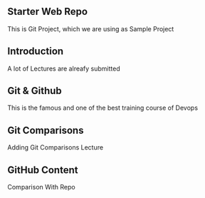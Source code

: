## Starter Web Repo

This is Git Project, which we are using as Sample Project

## Introduction

A lot of Lectures are alreafy submitted


## Git & Github

This is the famous and one of the best training course of Devops

## Git Comparisons
Adding Git Comparisons Lecture

## GitHub Content
Comparison With Repo
